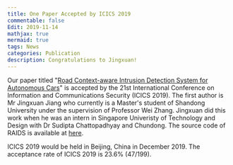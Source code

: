 ```yaml
---
title: One Paper Accepted by ICICS 2019
commentable: false
Edit: 2019-11-14
mathjax: true
mermaid: true
tags: News
categories: Publication
description: Congratulations to Jingxuan!
---
```


<p>Our paper titled "<a href="https://asset-group.github.io/papers/ICICS19-RAIDS.pdf" target="_blank">Road Context-aware Intrusion Detection System for Autonomous Cars</a>" is accepted by <a href="http://icics.cn" style="text-decoration: none;" target="_blank">the 21st International Conference on Information and Communications Security (ICICS 2019)</a>. The first author is <a href="https://cn.linkedin.com/in/jingxuan-jiang-804092140" style="text-decoration: none;" target="_blank">Mr Jingxuan Jiang</a> who currently is a Master's student of Shandong University under the supervision of <a href="http://www.vsislab.com/" style="text-decoration: none;" target="_blank">Professor Wei Zhang</a>. Jingxuan did this work when he was an intern in Singapore Univeristy of Technology and Design with <a href="https://asset-group.github.io/" style="text-decoration: none;" target="_blank">Dr Sudipta Chattopadhyay</a> and Chundong. The source code of RAIDS is available at <a href="https://github.com/cd-wang/RAIDS" target="_blank">here</a>.</p>


<p>ICICS 2019 would be held in Beijing, China in December 2019. The acceptance rate of ICICS 2019 is 23.6% (47/199).</p>
